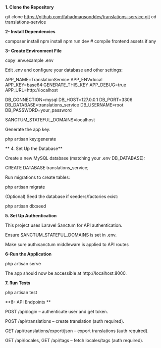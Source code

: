 **1. Clone the Repository**

git clone https://github.com/fahadmaqsooddev/translations-service.git
cd translations-service

**2- Install Dependencies**

composer install
npm install
npm run dev   # compile frontend assets if any

**3- Create Environment File**


copy  .env.example .env

Edit .env and configure your database and other settings:


APP_NAME=TranslationService
APP_ENV=local
APP_KEY=base64:GENERATE_THIS_KEY
APP_DEBUG=true
APP_URL=http://localhost

DB_CONNECTION=mysql
DB_HOST=127.0.0.1
DB_PORT=3306
DB_DATABASE=translations_service
DB_USERNAME=root
DB_PASSWORD=your_password

SANCTUM_STATEFUL_DOMAINS=localhost

Generate the app key:

php artisan key:generate


**
4. Set Up the Database**

Create a new MySQL database (matching your .env DB_DATABASE):

CREATE DATABASE translations_service;


Run migrations to create tables:

php artisan migrate


(Optional) Seed the database if seeders/factories exist:

php artisan db:seed


**5. Set Up Authentication**

This project uses Laravel Sanctum for API authentication.

Ensure SANCTUM_STATEFUL_DOMAINS is set in .env.

Make sure auth:sanctum middleware is applied to API routes


**6-Run the Application**

php artisan serve


The app should now be accessible at http://localhost:8000.


**7. Run Tests**


php artisan test


**8- API Endpoints
**

POST /api/login – authenticate user and get token.

POST /api/translations – create translation (auth required).

GET /api/translations/export/json – export translations (auth required).

GET /api/locales, GET /api/tags – fetch locales/tags (auth required).
